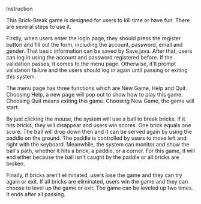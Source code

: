 Instruction

This Brick-Break game is designed for users to kill time or have fun. There are several steps to use it. 

Firstly, when users enter the login page, they should press the register button and fill out the form, including the account, password, email and gender. That basic information can be saved by Save.java. After that, users can log in using the account and password registered before. If the validation passes, it comes to the menu page. Otherwise, it'll prompt validation failure and the users should log in again until passing or exiting this system. 

The menu page has three functions which are New Game, Help and Quit. Choosing Help, a new page will pop out to show how to play this game. Choosing Quit means exiting this game. Choosing New Game, the game will start. 

By just clicking the mouse, the system will use a ball to break bricks. If it hits bricks, they will disappear and users win scores. One brick equals one score. The ball will drop down then and it can be served again by using the paddle on the ground. The paddle is controlled by users to move left and right with the keyboard. Meanwhile, the system can monitor and show the ball's path, whether it hits a brick, a paddle, or a corner. For this game, it will end either because the ball isn't caught by the paddle or all bricks are broken.

Finally, if bricks aren’t eliminated, users lose the game and they can try again or exit. If all bricks are eliminated, users win the game and they can choose to level up the game or exit. The game can be leveled up two times. It ends after all passing.

